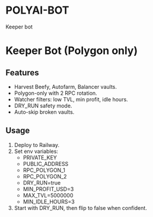 # POLYAI-BOT
Keeper bot 
# Keeper Bot (Polygon only)

## Features
- Harvest Beefy, Autofarm, Balancer vaults.
- Polygon-only with 2 RPC rotation.
- Watcher filters: low TVL, min profit, idle hours.
- DRY_RUN safety mode.
- Auto-skip broken vaults.

## Usage
1. Deploy to Railway.
2. Set env variables:
   - PRIVATE_KEY
   - PUBLIC_ADDRESS
   - RPC_POLYGON_1
   - RPC_POLYGON_2
   - DRY_RUN=true
   - MIN_PROFIT_USD=3
   - MAX_TVL=5000000
   - MIN_IDLE_HOURS=3
3. Start with DRY_RUN, then flip to false when confident.
